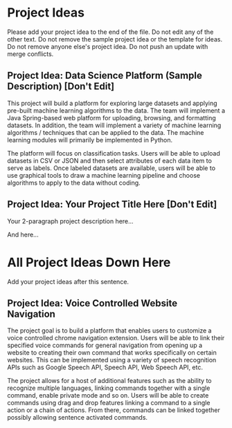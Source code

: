 # Project Ideas

Please add your project idea to the end of the file. Do not edit any of the other text. Do not remove the sample project idea or the template for ideas. Do not remove anyone else's project idea. Do not push an update with merge conflicts.

## Project Idea: Data Science Platform (Sample Description) [Don't Edit]

This project will build a platform for exploring large datasets and applying pre-built machine learning algorithms to the data. The team will implement a Java Spring-based web platform for uploading, browsing, and formatting datasets. In addition, the team will implement a variety of machine learning algorithms / techniques that can be applied to the data. The machine learning modules will primarily be implemented in Python. 

The platform will focus on classification tasks. Users will be able to upload datasets in CSV or JSON and then select attributes of each data item to serve as labels. Once labeled datasets are available, users will be able to use graphical tools to draw a machine learning pipeline and choose algorithms to apply to the data without coding.

## Project Idea: Your Project Title Here [Don't Edit]

Your 2-paragraph project description here...

And here...

# All Project Ideas Down Here

Add your project ideas after this sentence. 

## Project Idea: Voice Controlled Website Navigation

The project goal is to build a platform that enables users to customize a voice controlled chrome navigation extension. Users will be able to link their specified voice commands for general navigation from opening up a website to creating their own command that works specifically on certain websites. This can be implemented using a variety of speech recognition APIs such as Google Speech API, Speech API, Web Speech API, etc. 

The project allows for a host of additional features such as the ability to recognize multiple languages, linking commands together with a single command, enable private mode and so on. Users will be able to create commands using drag and drop features linking a command to a single action or a chain of actions. From there, commands can be linked together possibly allowing sentence activated commands. 
